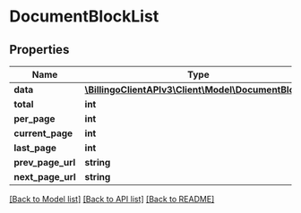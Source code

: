# DocumentBlockList

## Properties
Name | Type | Description | Notes
------------ | ------------- | ------------- | -------------
**data** | [**\BillingoClientAPIv3\Client\Model\DocumentBlock[]**](DocumentBlock.md) |  | [optional] 
**total** | **int** |  | [optional] 
**per_page** | **int** |  | [optional] 
**current_page** | **int** |  | [optional] 
**last_page** | **int** |  | [optional] 
**prev_page_url** | **string** |  | [optional] 
**next_page_url** | **string** |  | [optional] 

[[Back to Model list]](../../README.md#documentation-for-models) [[Back to API list]](../../README.md#documentation-for-api-endpoints) [[Back to README]](../../README.md)

